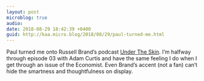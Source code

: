 ```yaml
---
layout: post
microblog: true
audio: 
date: 2018-08-29 18:42:39 +0400
guid: http://kaa.micro.blog/2018/08/29/paul-turned-me.html
---
```

Paul turned me onto Russell Brand’s podcast [Under The Skin](https://www.russellbrand.com/podcasts/). I’m halfway through episode 03 with Adam Curtis and have the same feeling I do when I get through an issue of the Economist. Even Brand’s accent (not a fan) can’t hide the smartness and thoughtfulness on display.
